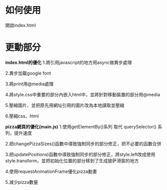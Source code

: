 如何使用
=====================================
開啟index.html


更動部分
=====================================

**index.html的優化**
1.將引用javascript的地方用async做異步處理

2.異步加載google font

3.將print用@media處理

4.將style.css中重要的部分內嵌入html中，並將針對移動裝置的部分用@media

5.壓縮圖片、並把原先用網址引用的圖片改為本地讀取並壓縮

6.壓縮css、html


**pizza網頁的優化(main.js)**
1.使用getElementBy()系列 取代 querySelector() 系列，提升速度

2.把changePizzaSizes()函數中導致強制同步的部分修正，把不必要的函數合併

3.把updatePositions)函數中導致強制同步的部分修正，將style.left改成使用style.transform，並把初始化位置的部分移到了生成披萨滑窗的地方

4.使用requestAnimationFrame優化pizza動畫

5.減少pizza數量


